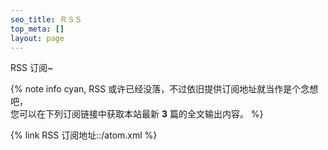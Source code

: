 ```yaml
---
seo_title: ＲＳＳ
top_meta: []
layout: page
---
```


<p class="p center logo large">RSS 订阅~</p>

{% note info cyan, RSS 或许已经没落，不过依旧提供订阅地址就当作是个念想吧，<br>您可以在下列订阅链接中获取本站最新 **3** 篇的全文输出内容。 %}

{% link RSS 订阅地址::/atom.xml %}

